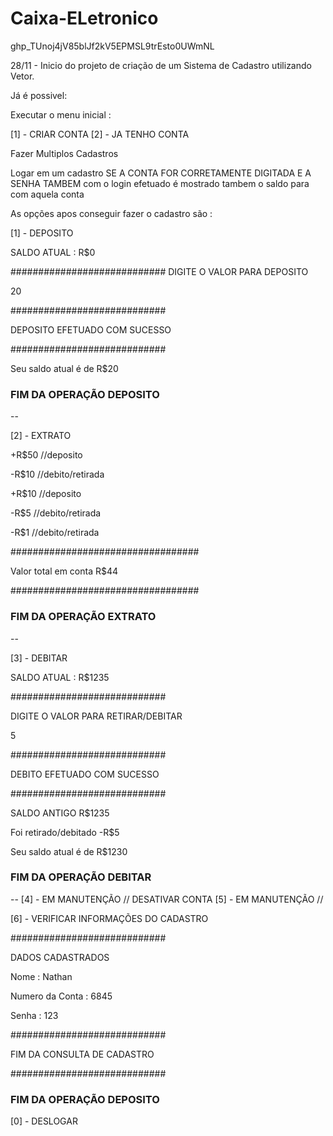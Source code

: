 # Caixa-ELetronico

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

28/11 - Inicio do projeto de criação de um Sistema de Cadastro utilizando Vetor. 

Já é possivel:

Executar  o menu inicial :

[1] - CRIAR CONTA
[2] - JA TENHO CONTA


Fazer Multiplos Cadastros

 Logar em um cadastro SE A CONTA FOR CORRETAMENTE DIGITADA E A SENHA TAMBEM 
 com o login efetuado é mostrado tambem o saldo para com aquela conta 


As opções apos conseguir fazer o cadastro são :

[1] - DEPOSITO

SALDO ATUAL : R$0

############################
DIGITE O VALOR PARA DEPOSITO

20

############################

DEPOSITO EFETUADO COM SUCESSO

############################

Seu saldo atual é de R$20


### FIM DA OPERAÇÃO DEPOSITO ###



--

[2] - EXTRATO


+R$50 //deposito

-R$10 //debito/retirada

+R$10 //deposito

-R$5  //debito/retirada

-R$1  //debito/retirada

##################################

Valor total em conta R$44

##################################

### FIM DA OPERAÇÃO EXTRATO ###
--

[3] - DEBITAR


SALDO ATUAL : R$1235

############################

DIGITE O VALOR PARA RETIRAR/DEBITAR

5

############################

DEBITO EFETUADO COM SUCESSO

############################

SALDO ANTIGO R$1235

Foi retirado/debitado -R$5

Seu saldo atual é de R$1230

### FIM DA OPERAÇÃO DEBITAR ###
--
[4] - EM MANUTENÇÃO // DESATIVAR CONTA
[5] - EM MANUTENÇÃO //

[6] - VERIFICAR INFORMAÇÕES DO CADASTRO

############################

DADOS CADASTRADOS

Nome : Nathan

Numero da Conta : 6845

Senha : 123

############################

FIM DA CONSULTA DE CADASTRO

############################

### FIM DA OPERAÇÃO DEPOSITO ###
[0] - DESLOGAR
